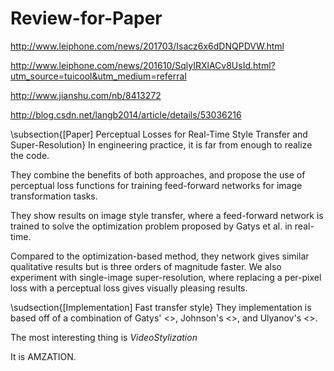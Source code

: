 # Review-for-Paper

http://www.leiphone.com/news/201703/Isacz6x6dDNQPDVW.html

http://www.leiphone.com/news/201610/SqlyIRXlACv8UsId.html?utm_source=tuicool&utm_medium=referral

http://www.jianshu.com/nb/8413272


http://blog.csdn.net/langb2014/article/details/53036216


\subsection{[Paper] Perceptual Losses for Real-Time Style Transfer and Super-Resolution}
In engineering practice, it is far from enough to realize the code.

They combine the benefits of both approaches, and propose the use of perceptual loss functions for training feed-forward networks for image transformation tasks. 

They show results on image style transfer, where a feed-forward network is trained to solve the optimization problem proposed by Gatys et al. in real-time. 

Compared to the optimization-based method, they network gives similar qualitative results but is three orders of magnitude faster. We also experiment with single-image super-resolution, where replacing a per-pixel loss with a perceptual loss gives visually pleasing results.

\sudsection{[Implementation] Fast transfer style}
They implementation is based off of a combination of Gatys' <<A Neural Algorithm of Artistic Style>>, Johnson's <<Perceptual Losses for Real-Time Style Transfer and Super-Resolution >>, and Ulyanov's <<Instance Normalization>>.

The most interesting thing is $Video Stylization$

It is AMZATION.
